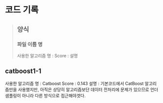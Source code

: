 # 코드 기록

> ## 양식
> ### 파일 이름 명
> 사용한 알고리즘 명 : 
> Score : 
> 설명

## catboost1-1
사용한 알고리즘 명 : Catboost
Score : 0.143
설명 : 기본코드에서 CatBoost 알고리즘만을 사용했지만, 아직은 상당히 알고리즘보단 데이터 전처리에 문제가 있으므로 언더샘플링이 아니라 다른 방식으로 접근해야겟다.
